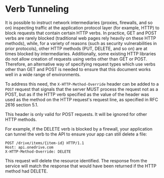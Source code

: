 ﻿# Verb Tunneling


It is possible to instruct network intermediaries (proxies, firewalls, and so
on) inspecting traffic at the application protocol layer (for example, HTTP) to
block requests that contain certain HTTP verbs. In practice, GET and POST verbs
are rarely blocked (traditional web pages rely heavily on these HTTP methods),
while, for a variety of reasons (such as security vulnerabilities in prior
protocols), other HTTP methods (PUT, DELETE, and so on) are at times blocked
by intermediaries. Additionally, some existing HTTP libraries do not allow
creation of requests using verbs other than GET or POST. Therefore, an
alternative way of specifying request types which use verbs other than GET and
POST is needed to ensure that this document works well in a wide range of
environments.

To address this need, the `X-HTTP-Method-Override` header can be added to a
`POST` request that signals that the server MUST process the request not as a
POST, but as if the HTTP verb specified as the value of the header was used as
the method on the HTTP request's request line, as specified in RFC 2616
section 5.1.

This header is only valid for POST requests. It will be ignored for other HTTP
methods.

For example, if the DELETE verb is blocked by a firewall, your application can
tunnel the verb to the API to ensure your app can still delete a file:


```
POST /drive/items/{item-id} HTTP/1.1
Host: api.onedrive.com
X-HTTP-Method-Override: DELETE
```

This request will delete the resource identified. The response from the service
will match the response that would have been returned if the HTTP method had
DELETE.
